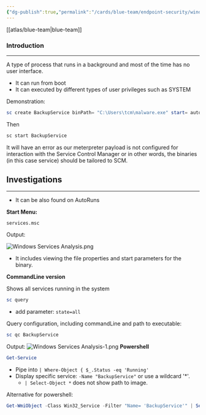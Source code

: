 ```yaml
---
{"dg-publish":true,"permalink":"/cards/blue-team/endpoint-security/windows-services-analysis/"}
---
```


[[atlas/blue-team\|blue-team]]
### Introduction
---
A type of process that runs in a background and most of the time has no user interface.

- It can run from boot
- It can executed by different types of user privileges such as SYSTEM

Demonstration:
```Powershell
sc create BackupService binPath= "C:\Users\tcm\malware.exe" start= auto
```

Then 

```bash
sc start BackupService
```

It will have an error as our meterpreter payload is not configured for interaction with the Service Control Manager or in other words, the binaries (in this case service) should be tailored to SCM.
## Investigations
---

- It can be also found on AutoRuns

**Start Menu:**
```
services.msc
```

Output:

![Windows Services Analysis.png](/img/user/cards/windows/images/Windows%20Services%20Analysis.png)
- It includes viewing the file properties and start parameters for the binary.

**CommandLine version**

Shows all services running in the system
```PowerShell
sc query
```

- add parameter: `state=all`

Query configuration, including commandLine  and path to executable:
```PowerShell
sc qc BackupService
```

Output:
![Windows Services Analysis-1.png](/img/user/cards/windows/images/Windows%20Services%20Analysis-1.png)
**Powershell**

```PowerShell
Get-Service
```

- Pipe into `| Where-Object { $_.Status -eq 'Running'`
- Display specific service: `-Name "BackupService"` or use a wildcard '*'.
	- `| Select-Object *` does not show path to image.

Alternative for powershell:
```Powershell
Get-WmiObject -Class Win32_Service -Filter "Name= 'BackupService'" | Select-Object *
```